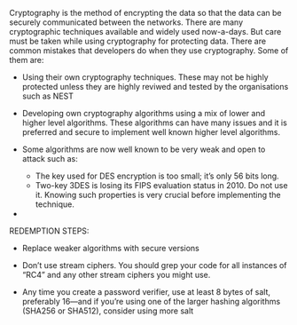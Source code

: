 Cryptography is the method of encrypting the data so that the data can be securely communicated between the networks. There are many cryptographic techniques available and widely used now-a-days.
But care must be taken while using cryptography for protecting data.
There are common mistakes that developers do when they use cryptography. Some of them are:

- Using their own cryptography techniques. These may not be highly protected unless they are highly reviwed and tested by the organisations such as NEST

- Developing own cryptography algorithms using a mix of lower and higher level algorithms. These algorithms can have many issues and it is preferred and secure to implement well known higher level algorithms.

- Some algorithms are now well known to be very weak and open to attack such as:
    - The key used for DES encryption is too small; it’s only 56 bits long.
    - Two-key 3DES is losing its FIPS evaluation status in 2010. Do not use it.
  Knowing such properties is very crucial before implementing the technique.
- 
REDEMPTION STEPS:

- Replace weaker algorithms with secure versions

- Don’t use stream ciphers. You should grep your code for all instances of “RC4”
and any other stream ciphers you might use.

- Any time you create a password verifier, use at least 8 bytes of salt, preferably 16—and if
you’re using one of the larger hashing algorithms (SHA256 or SHA512), consider using
more salt


